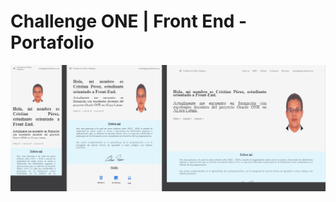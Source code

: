 # Challenge ONE | Front End -  Portafolio

<p align="center" >
     <img width="600" heigth="600" src="assets/img_portafolio.png">
</p>
